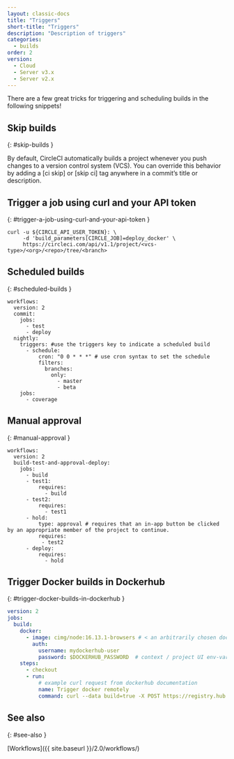 ```yaml
---
layout: classic-docs
title: "Triggers"
short-title: "Triggers"
description: "Description of triggers"
categories:
  - builds
order: 2
version:
  - Cloud
  - Server v3.x
  - Server v2.x
---
```



There are a few great tricks for triggering and scheduling builds in the following snippets!

## Skip builds
{: #skip-builds }

By default, CircleCI automatically builds a project whenever you push changes to a version control system (VCS). You can override this behavior by adding a [ci skip] or [skip ci] tag anywhere in a commit’s title or description.


## Trigger a job using curl and your API token
{: #trigger-a-job-using-curl-and-your-api-token }

```
curl -u ${CIRCLE_API_USER_TOKEN}: \
     -d 'build_parameters[CIRCLE_JOB]=deploy_docker' \
     https://circleci.com/api/v1.1/project/<vcs-type>/<org>/<repo>/tree/<branch>
```

## Scheduled builds
{: #scheduled-builds }

```
workflows:
  version: 2
  commit:
    jobs:
      - test
      - deploy
  nightly:
    triggers: #use the triggers key to indicate a scheduled build
      - schedule:
          cron: "0 0 * * *" # use cron syntax to set the schedule
          filters:
            branches:
              only:
                - master
                - beta
    jobs:
      - coverage
```

## Manual approval
{: #manual-approval }

```
workflows:
  version: 2
  build-test-and-approval-deploy:
    jobs:
      - build
      - test1:
          requires:
            - build
      - test2:
          requires:
            - test1
      - hold:
          type: approval # requires that an in-app button be clicked by an appropriate member of the project to continue.
          requires:
           - test2
      - deploy:
          requires:
            - hold
```

## Trigger Docker builds in Dockerhub
{: #trigger-docker-builds-in-dockerhub }

```yaml
version: 2
jobs:
  build:
    docker:
      - image: cimg/node:16.13.1-browsers # < an arbitrarily chosen docker image.
        auth:
          username: mydockerhub-user
          password: $DOCKERHUB_PASSWORD  # context / project UI env-var reference
    steps:
      - checkout
      - run:
          # example curl request from dockerhub documentation
          name: Trigger docker remotely
          command: curl --data build=true -X POST https://registry.hub.docker.com/u/svendowideit/testhook/trigger/be579c82-7c0e-11e4-81c4-0242ac110020/
```

## See also
{: #see-also }

[Workflows]({{ site.baseurl }}/2.0/workflows/)
